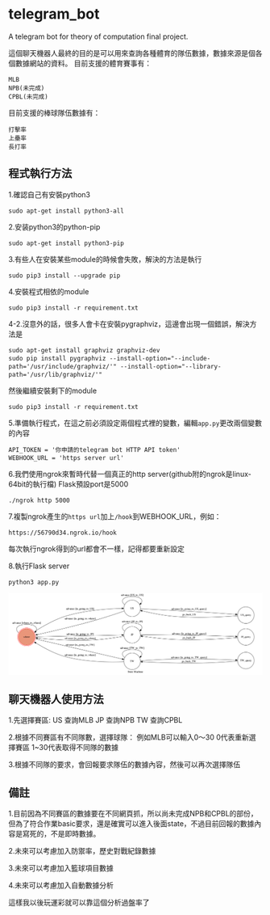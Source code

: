 # telegram_bot
A telegram bot for theory of computation final project.

這個聊天機器人最終的目的是可以用來查詢各種體育的隊伍數據，數據來源是個各個數據網站的資料。
目前支援的體育賽事有：
```
MLB
NPB(未完成)
CPBL(未完成)
```

目前支援的棒球隊伍數據有：
```
打擊率
上壘率
長打率
```

## 程式執行方法

1.確認自己有安裝python3
```
sudo apt-get install python3-all
```
2.安装python3的python-pip
```
sudo apt-get install python3-pip
```
3.有些人在安裝某些module的時候會失敗，解決的方法是執行
```
sudo pip3 install --upgrade pip
```
4.安裝程式相依的module
```
sudo pip3 install -r requirement.txt
```
4-2.沒意外的話，很多人會卡在安裝pygraphviz，這邊會出現一個錯誤，解決方法是
```
sudo apt-get install graphviz graphviz-dev
sudo pip install pygraphviz --install-option="--include-path='/usr/include/graphviz/'" --install-option="--library-path='/usr/lib/graphviz/'"
```
然後繼續安裝剩下的module
```
sudo pip3 install -r requirement.txt
```

5.準備執行程式，在這之前必須設定兩個程式裡的變數，編輯`app.py`更改兩個變數的內容
```
API_TOKEN = '你申請的telegram bot HTTP API token'
WEBHOOK_URL = 'https server url'
```
6.我們使用ngrok來暫時代替一個真正的http server(github附的ngrok是linux-64bit的執行檔)
Flask預設port是5000
```
./ngrok http 5000
```
7.複製ngrok產生的`https url`加上`/hook`到WEBHOOK_URL，例如：
```
https://56790d34.ngrok.io/hook
```
每次執行ngrok得到的url都會不一樣，記得都要重新設定

8.執行Flask server
```
python3 app.py
```
![fsm](./show-fsm.png)

## 聊天機器人使用方法

1.先選擇賽區:
US 查詢MLB
JP 查詢NPB
TW 查詢CPBL

2.根據不同賽區有不同隊數，選擇球隊：
例如MLB可以輸入0～30
0代表重新選擇賽區
1~30代表取得不同隊的數據

3.根據不同隊的要求，會回報要求隊伍的數據內容，然後可以再次選擇隊伍


## 備註
1.目前因為不同賽區的數據要在不同網頁抓，所以尚未完成NPB和CPBL的部份，但為了符合作業basic要求，還是確實可以進入後面state，不過目前回報的數據內容是寫死的，不是即時數據。

2.未來可以考慮加入防禦率，歷史對戰紀錄數據

3.未來可以考慮加入籃球項目數據

4.未來可以考慮加入自動數據分析

這樣我以後玩運彩就可以靠這個分析過盤率了


